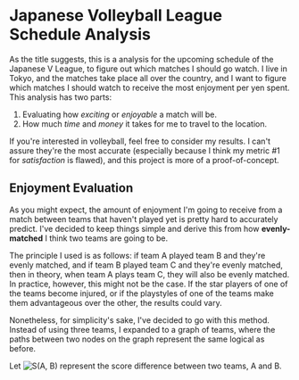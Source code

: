 # Japanese Volleyball League Schedule Analysis

As the title suggests, this is a analysis for the upcoming schedule of the Japanese V League, to figure out which matches I should go watch. I live in Tokyo, and the matches take place all over the country, and I want to figure which matches I should watch to receive the most enjoyment per yen spent. This analysis has two parts:
1. Evaluating how *exciting* or *enjoyable* a match will be.
2. How much *time* and *money* it takes for me to travel to the location.

If you're interested in volleyball, feel free to consider my results. I can't assure they're the most accurate (especially because I think my metric #1 for *satisfaction* is flawed), and this project is more of a proof-of-concept.

## Enjoyment Evaluation

As you might expect, the amount of enjoyment I'm going to receive from a match between teams that haven't played yet is pretty hard to accurately predict. I've decided to keep things simple and derive this from how **evenly-matched** I think two teams are going to be. 

The principle I used is as follows: if team A played team B and they're evenly matched, and if team B played team C and they're evenly matched, then in theory, when team A plays team C, they will also be evenly matched. In practice, however, this might not be the case. If the star players of one of the teams become injured, or if the playstyles of one of the teams make them advantageous over the other, the results could vary.

Nonetheless, for simplicity's sake, I've decided to go with this method. Instead of using three teams, I expanded to a graph of teams, where the paths between two nodes on the graph represent the same logical as before.

Let ![S(A, B)](https://latex.codecogs.com/svg.image?\inline&space;\bg{white}&space;S(A,B)) represent the score difference between two teams, A and B. 
